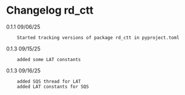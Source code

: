 # Changelog rd_ctt

0.1.1   09/06/25

        Started tracking versions of package rd_ctt in pyproject.toml

0.1.3   09/15/25

        added some LAT constants

0.1.3   09/16/25

        added SQS thread for LAT
        added LAT constants for SQS

